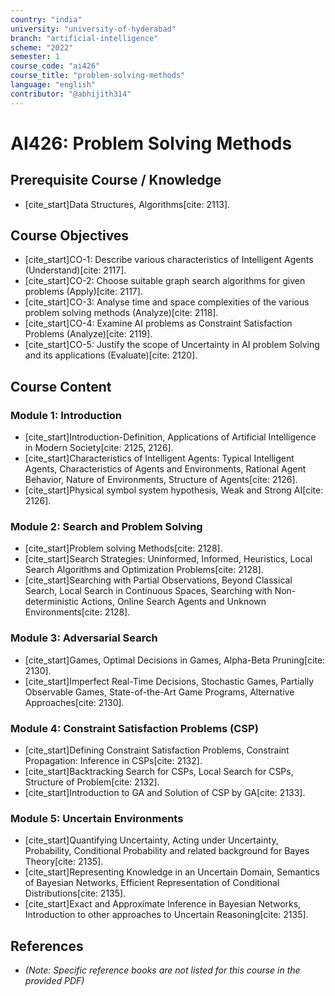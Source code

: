 ```yaml
---
country: "india"
university: "university-of-hyderabad"
branch: "artificial-intelligence"
scheme: "2022"
semester: 1
course_code: "ai426"
course_title: "problem-solving-methods"
language: "english"
contributor: "@abhijith314"
---
```


# AI426: Problem Solving Methods

## Prerequisite Course / Knowledge
* [cite_start]Data Structures, Algorithms[cite: 2113].

## Course Objectives
* [cite_start]CO-1: Describe various characteristics of Intelligent Agents (Understand)[cite: 2117].
* [cite_start]CO-2: Choose suitable graph search algorithms for given problems (Apply)[cite: 2117].
* [cite_start]CO-3: Analyse time and space complexities of the various problem solving methods (Analyze)[cite: 2118].
* [cite_start]CO-4: Examine AI problems as Constraint Satisfaction Problems (Analyze)[cite: 2119].
* [cite_start]CO-5: Justify the scope of Uncertainty in AI problem Solving and its applications (Evaluate)[cite: 2120].

## Course Content

### Module 1: Introduction
* [cite_start]Introduction-Definition, Applications of Artificial Intelligence in Modern Society[cite: 2125, 2126].
* [cite_start]Characteristics of Intelligent Agents: Typical Intelligent Agents, Characteristics of Agents and Environments, Rational Agent Behavior, Nature of Environments, Structure of Agents[cite: 2126].
* [cite_start]Physical symbol system hypothesis, Weak and Strong AI[cite: 2126].

### Module 2: Search and Problem Solving
* [cite_start]Problem solving Methods[cite: 2128].
* [cite_start]Search Strategies: Uninformed, Informed, Heuristics, Local Search Algorithms and Optimization Problems[cite: 2128].
* [cite_start]Searching with Partial Observations, Beyond Classical Search, Local Search in Continuous Spaces, Searching with Non-deterministic Actions, Online Search Agents and Unknown Environments[cite: 2128].

### Module 3: Adversarial Search
* [cite_start]Games, Optimal Decisions in Games, Alpha-Beta Pruning[cite: 2130].
* [cite_start]Imperfect Real-Time Decisions, Stochastic Games, Partially Observable Games, State-of-the-Art Game Programs, Alternative Approaches[cite: 2130].

### Module 4: Constraint Satisfaction Problems (CSP)
* [cite_start]Defining Constraint Satisfaction Problems, Constraint Propagation: Inference in CSPs[cite: 2132].
* [cite_start]Backtracking Search for CSPs, Local Search for CSPs, Structure of Problem[cite: 2132].
* [cite_start]Introduction to GA and Solution of CSP by GA[cite: 2133].

### Module 5: Uncertain Environments
* [cite_start]Quantifying Uncertainty, Acting under Uncertainty, Probability, Conditional Probability and related background for Bayes Theory[cite: 2135].
* [cite_start]Representing Knowledge in an Uncertain Domain, Semantics of Bayesian Networks, Efficient Representation of Conditional Distributions[cite: 2135].
* [cite_start]Exact and Approximate Inference in Bayesian Networks, Introduction to other approaches to Uncertain Reasoning[cite: 2135].

## References
* *(Note: Specific reference books are not listed for this course in the provided PDF)*